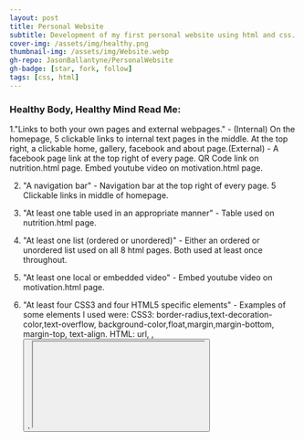 ```yaml
---
layout: post
title: Personal Website
subtitle: Development of my first personal website using html and css.
cover-img: /assets/img/healthy.png
thumbnail-img: /assets/img/Website.webp
gh-repo: JasonBallantyne/PersonalWebsite
gh-badge: [star, fork, follow]
tags: [css, html]
---
```



### Healthy Body, Healthy Mind Read Me:

1."Links to both your own pages and external webpages." - (Internal) On the homepage, 5 clickable links to internal text pages in the middle. At the top right, a clickable home, gallery, facebook and about page.(External) - A facebook page link at the top right of every page. QR Code link on nutrition.html page. Embed youtube video on motivation.html page.

2. "A navigation bar" - Navigation bar at the top right of every page. 5 Clickable links in middle of homepage.
 
3. "At least one table used in an appropriate manner" - Table used on nutrition.html page.
 
4. "At least one list (ordered or unordered)" - Either an ordered or unordered list used on all 8 html pages. Both used at least once throughout.

5. "At least one local or embedded video" - Embed youtube video on motivation.html page.

6. "At least four CSS3 and four HTML5 specific elements" - Examples of some elements I used were: CSS3: border-radius,text-decoration-color,text-overflow, background-color,float,margin,margin-bottom, margin-top, text-align. HTML: url, <a>, <button>, <iframe>, <img>, <th>, <ul>, <li>, <ol>, <td>. Along with many others.
  
7. "Make use of the CSS positional properties (e.g. position, float)" - Position and Float were used on every css sheet, as I used position: absolute for the title and float: left or right were generally used for positioning an image or text.
  
8. "Make use of both inline and block elements" - Inline block was used on every css page for the navigation bar at the top right.

  
